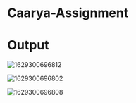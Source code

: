 # Caarya-Assignment

# Output
![1629300696812](https://user-images.githubusercontent.com/62341045/129927883-178f9d2b-48a7-4d72-84eb-8892a85e6d2f.jpg)

![1629300696802](https://user-images.githubusercontent.com/62341045/129927910-fb3550a0-aa3f-4190-9eac-321593ec0ad9.jpg)

![1629300696808](https://user-images.githubusercontent.com/62341045/129928389-da301d05-37ec-4bfb-bbba-64e780a917e6.jpg)
